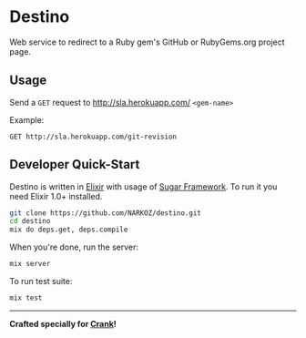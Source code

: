# Destino

Web service to redirect to a Ruby gem's GitHub or RubyGems.org project page.

## Usage

Send a `GET` request to http://sla.herokuapp.com/ `<gem-name>`

Example:

```
GET http://sla.herokuapp.com/git-revision
```

## Developer Quick-Start

Destino is written in [Elixir](http://elixir-lang.org/) with usage of [Sugar
Framework](http://sugar-framework.github.io/). To run it you need Elixir 1.0+
installed.

```sh
git clone https://github.com/NARKOZ/destino.git
cd destino
mix do deps.get, deps.compile
```

When you're done, run the server:

```sh
mix server
```

To run test suite:

```sh
mix test
```

---

**Crafted specially for [Crank](https://github.com/NARKOZ/crank-for-rubygems)!**
